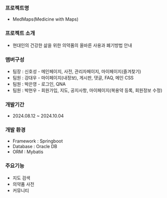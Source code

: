 ### **프로젝트명**
- MedMaps(Medicine with Maps)

### **프로젝트 소개** 
- 현대인의 건강한 삶을 위한 의약품의 올바른 사용과 폐기방법 안내

### **맴버구성** 
- 팀장 : 신호성 - 메인페이지, 사전, 관리자페이지, 마이페이지(즐겨찾기)
- 팀원 : 강대우 - 마이페이지(내정보), 게시판, 댓글, FAQ, 메인 CSS
- 팀원 : 박은영 - 로그인, QNA
- 팀원 : 박현우 - 회원가입, 지도, 공지사항, 마이페이지(복용약 등록, 회원정보 수정)

### **개발기간** 
- 2024.08.12 ~ 2024.10.04

### **개발 환경** 
- Framework : Springboot
- Database : Oracle DB
- ORM : Mybatis

### **주요기능** 
- 지도 검색 
- 의약품 사전
- 커뮤니티


